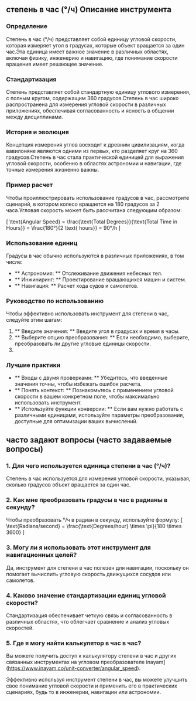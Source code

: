 ## степень в час (°/ч) Описание инструмента

### Определение
Степень в час (°/ч) представляет собой единицу угловой скорости, которая измеряет угол в градусах, которые объект вращается за один час.Эта единица имеет важное значение в различных областях, включая физику, инженерию и навигацию, где понимание скорости вращения имеет решающее значение.

### Стандартизация
Степень представляет собой стандартную единицу углового измерения, с полным кругом, содержащим 360 градусов.Степень в час широко распространена для измерения угловой скорости в различных приложениях, обеспечивая согласованность и ясность в общении между дисциплинами.

### История и эволюция
Концепция измерения углов восходит к древним цивилизациям, когда вавилоняне являются одними из первых, кто разделяет круг на 360 градусов.Степень в час стала практической единицей для выражения угловой скорости, особенно в областях астрономии и навигации, где точные измерения жизненно важны.

### Пример расчет
Чтобы проиллюстрировать использование градусов в час, рассмотрите сценарий, в котором колесо вращается на 180 градусов за 2 часа.Угловая скорость может быть рассчитана следующим образом:

\[ \text{Angular Speed} = \frac{\text{Total Degrees}}{\text{Total Time in Hours}} = \frac{180°}{2 \text{ hours}} = 90°/h \]

### Использование единиц
Градусы в час обычно используются в различных приложениях, в том числе:
- ** Астрономия: ** Отслеживание движения небесных тел.
- ** Инжиниринг: ** Проектирование вращающихся машин и систем.
- ** Навигация: ** Расчет хода судов и самолетов.

### Руководство по использованию
Чтобы эффективно использовать инструмент для степени в час, следуйте этим шагам:
1. ** Введите значения: ** Введите угол в градусах и время в часы.
2. ** Выберите опцию преобразования: ** Если необходимо, выберите, преобразовать ли другие угловые единицы скорости.
3.

### Лучшие практики
- ** Входы с двумя проверками: ** Убедитесь, что введенные значения точны, чтобы избежать ошибок расчета.
- ** Понять контекст: ** Познакомьтесь с применением угловой скорости в вашем конкретном поле, чтобы максимально использовать инструмент.
- ** Используйте функции конверсии: ** Если вам нужно работать с различными единицами, используйте параметры преобразования, доступные для оптимизации ваших вычислений.

## часто задают вопросы (часто задаваемые вопросы)

### 1. Для чего используется единица степени в час (°/ч)?
Степень в час используется для измерения угловой скорости, указывая, сколько градусов объект вращается за один час.

### 2. Как мне преобразовать градусы в час в радианы в секунду?
Чтобы преобразовать °/ч в радиан в секунду, используйте формулу:
\[ \text{Radians/second} = \frac{\text{Degrees/hour} \times \pi}{180 \times 3600} \]

### 3. Могу ли я использовать этот инструмент для навигационных целей?
Да, инструмент для степени в час полезен для навигации, поскольку он помогает вычислить угловую скорость движущихся сосудов или самолетов.

### 4. Каково значение стандартизации единиц угловой скорости?
Стандартизация обеспечивает четкую связь и согласованность в различных областях, что облегчает сравнение и анализ угловых скоростей.

### 5. Где я могу найти калькулятор в час в час?
Вы можете получить доступ к калькулятору степени в час и других связанных инструментах на угловом преобразователе inayam] (https://www.inayam.co/unit-converter/angular_speed).

Эффективно используя инструмент степени в час, вы можете улучшить свое понимание угловой скорости и применить его в практических сценариях, будь то в инженерии, навигации или астрономии.